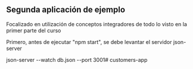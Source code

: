 ## Segunda aplicación de ejemplo

Focalizado en utilización de conceptos integradores de todo lo visto en la primer parte del curso

Primero, antes de ejecutar "npm start", se debe levantar el servidor json-server

json-server --watch db.json --port 3001# customers-app
